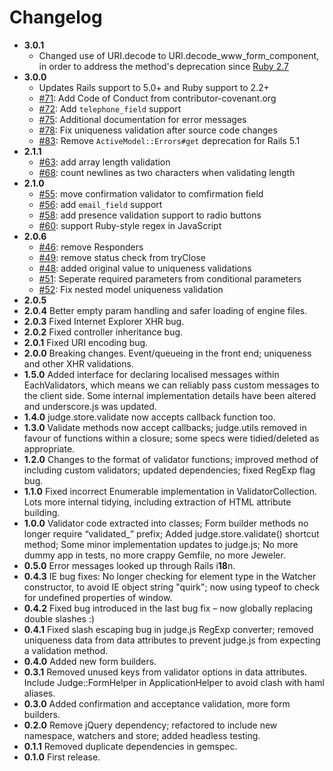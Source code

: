 # Changelog

* **3.0.1**
    - Changed use of URI.decode to URI.decode_www_form_component, in order to address the method's deprecation since [Ruby 2.7](https://ruby-doc.org/stdlib-2.7.0/libdoc/uri/rdoc/URI/Escape.html)
* **3.0.0**
    - Updates Rails support to 5.0+ and Ruby support to 2.2+
    - [#71](https://github.com/joecorcoran/judge/pull/71): Add Code of Conduct from contributor-covenant.org
    - [#72](https://github.com/joecorcoran/judge/pull/72): Add `telephone_field` support
    - [#75](https://github.com/joecorcoran/judge/pull/75): Additional documentation for error messages
    - [#78](https://github.com/joecorcoran/judge/pull/78): Fix uniqueness validation after source code changes
    - [#83](https://github.com/joecorcoran/judge/pull/83): Remove `ActiveModel::Errors#get` deprecation for Rails 5.1
* **2.1.1**
    - [#63](https://github.com/joecorcoran/judge/pull/63): add array length validation
    - [#68](https://github.com/joecorcoran/judge/pull/68): count newlines as two characters when validating length
* **2.1.0**
    - [#55](https://github.com/joecorcoran/judge/pull/55): move confirmation validator to comfirmation field
    - [#56](https://github.com/joecorcoran/judge/pull/56): add `email_field` support
    - [#58](https://github.com/joecorcoran/judge/pull/58): add presence validation support to radio buttons
    - [#60](https://github.com/joecorcoran/judge/pull/60): support Ruby-style regex in JavaScript
* **2.0.6**
    - [#46](https://github.com/joecorcoran/judge/pull/46): remove Responders
    - [#49](https://github.com/joecorcoran/judge/pull/49): remove status check from tryClose
    - [#48](https://github.com/joecorcoran/judge/pull/48): added original value to uniqueness validations
    - [#51](https://github.com/joecorcoran/judge/pull/51): Seperate required parameters from conditional parameters
    - [#52](https://github.com/joecorcoran/judge/pull/52): Fix nested model uniqueness validation
* **2.0.5**
* **2.0.4** Better empty param handling and safer loading of engine files.
* **2.0.3** Fixed Internet Explorer XHR bug.
* **2.0.2** Fixed controller inheritance bug.
* **2.0.1** Fixed URI encoding bug.
* **2.0.0** Breaking changes. Event/queueing in the front end; uniqueness and other XHR validations.
* **1.5.0** Added interface for declaring localised messages within EachValidators, which means we can reliably pass custom messages to the client side. Some internal implementation details have been altered and underscore.js was updated.
* **1.4.0** judge.store.validate now accepts callback function too.
* **1.3.0** Validate methods now accept callbacks; judge.utils removed in favour of functions within a closure; some specs were tidied/deleted as appropriate.
* **1.2.0** Changes to the format of validator functions; improved method of including custom validators; updated dependencies; fixed RegExp flag bug.
* **1.1.0** Fixed incorrect Enumerable implementation in ValidatorCollection. Lots more internal tidying, including extraction of HTML attribute building.
* **1.0.0** Validator code extracted into classes; Form builder methods no longer require “validated_” prefix; Added judge.store.validate() shortcut method; Some minor implementation updates to judge.js; No more dummy app in tests, no more crappy Gemfile, no more Jeweler.
* **0.5.0** Error messages looked up through Rails i**18**n.
* **0.4.3** IE bug fixes: No longer checking for element type in the Watcher constructor, to avoid IE object string "quirk"; now using typeof to check for undefined properties of window.
* **0.4.2** Fixed bug introduced in the last bug fix – now globally replacing double slashes :)
* **0.4.1** Fixed slash escaping bug in judge.js RegExp converter; removed uniqueness data from data attributes to prevent judge.js from expecting a validation method.
* **0.4.0** Added new form builders.
* **0.3.1** Removed unused keys from validator options in data attributes. Include Judge::FormHelper in ApplicationHelper to avoid clash with haml aliases.
* **0.3.0** Added confirmation and acceptance validation, more form builders.
* **0.2.0** Remove jQuery dependency; refactored to include new namespace, watchers and store; added headless testing.
* **0.1.1** Removed duplicate dependencies in gemspec.
* **0.1.0** First release.
